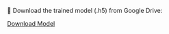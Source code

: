🔗 Download the trained model (.h5) from Google Drive:

[Download Model](https://drive.google.com/file/d/1lOMha3wCnn2NwsqzvXYHnwEMG2lH4Vtx/view?usp=sharing)
